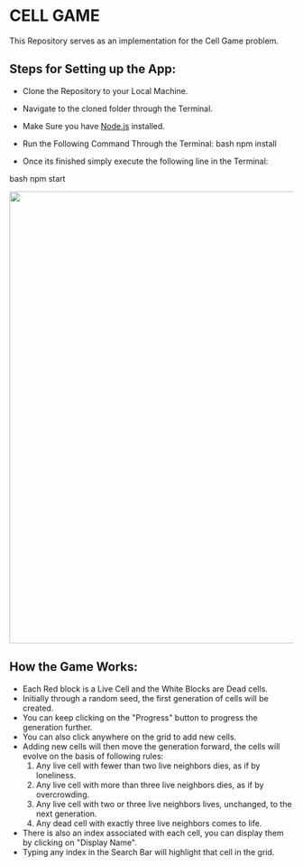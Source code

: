 # CELL GAME

This Repository serves as an implementation for the Cell Game problem.

## Steps for Setting up the App:
* Clone the Repository to your Local Machine.
* Navigate to the cloned folder through the Terminal.
* Make Sure you have [Node.js](https://nodejs.org/en/download/current/) installed.
* Run the Following Command Through the Terminal:
 bash
 npm install 
 
 * Once its finished simply execute the following line in the Terminal:
 
  bash
 npm start 
 
 
 <p align="center">
  <img width="800" src="https://user-images.githubusercontent.com/64773813/133481894-80fff943-e163-48f0-9e0e-fc05d05cc4ba.PNG">
</p>

## How the Game Works:
* Each Red block is a Live Cell and the White Blocks are Dead cells.
* Initially through a random seed, the first generation of cells will be created.
* You can keep clicking on the "Progress" button to progress the generation further.
* You can also click anywhere on the grid to add new cells.
* Adding new cells will then move the generation forward, the cells will evolve on the basis of following rules:
  1. Any live cell with fewer than two live neighbors dies, as if by loneliness.
  2. Any live cell with more than three live neighbors dies, as if by overcrowding.
  3. Any live cell with two or three live neighbors lives, unchanged, to the next generation.
  4. Any dead cell with exactly three live neighbors comes to life. 
 * There is also an index associated with each cell, you can display them by clicking on "Display Name".
 * Typing any index in the Search Bar will highlight that cell in the grid.



